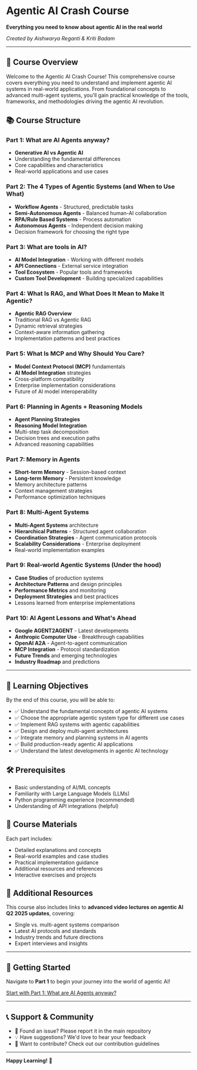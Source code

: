 # Agentic AI Crash Course

**Everything you need to know about agentic AI in the real world**

*Created by Aishwarya Reganti & Kriti Badam*

---

## 🚀 Course Overview

Welcome to the Agentic AI Crash Course! This comprehensive course covers everything you need to understand and implement agentic AI systems in real-world applications. From foundational concepts to advanced multi-agent systems, you'll gain practical knowledge of the tools, frameworks, and methodologies driving the agentic AI revolution.

## 📚 Course Structure

### Part 1: What are AI Agents anyway?
- **Generative AI vs Agentic AI**
- Understanding the fundamental differences
- Core capabilities and characteristics
- Real-world applications and use cases

### Part 2: The 4 Types of Agentic Systems (and When to Use What)
- **Workflow Agents** - Structured, predictable tasks
- **Semi-Autonomous Agents** - Balanced human-AI collaboration  
- **RPA/Rule Based Systems** - Process automation
- **Autonomous Agents** - Independent decision making
- Decision framework for choosing the right type

### Part 3: What are tools in AI?
- **AI Model Integration** - Working with different models
- **API Connections** - External service integration
- **Tool Ecosystem** - Popular tools and frameworks
- **Custom Tool Development** - Building specialized capabilities

### Part 4: What Is RAG, and What Does It Mean to Make It Agentic?
- **Agentic RAG Overview**
- Traditional RAG vs Agentic RAG
- Dynamic retrieval strategies
- Context-aware information gathering
- Implementation patterns and best practices

### Part 5: What Is MCP and Why Should You Care?
- **Model Context Protocol (MCP)** fundamentals
- **AI Model Integration** strategies
- Cross-platform compatibility
- Enterprise implementation considerations
- Future of AI model interoperability

### Part 6: Planning in Agents + Reasoning Models
- **Agent Planning Strategies**
- **Reasoning Model Integration**
- Multi-step task decomposition
- Decision trees and execution paths
- Advanced reasoning capabilities

### Part 7: Memory in Agents
- **Short-term Memory** - Session-based context
- **Long-term Memory** - Persistent knowledge
- Memory architecture patterns
- Context management strategies
- Performance optimization techniques

### Part 8: Multi-Agent Systems
- **Multi-Agent Systems** architecture
- **Hierarchical Patterns** - Structured agent collaboration
- **Coordination Strategies** - Agent communication protocols
- **Scalability Considerations** - Enterprise deployment
- Real-world implementation examples

### Part 9: Real-world Agentic Systems (Under the hood)
- **Case Studies** of production systems
- **Architecture Patterns** and design principles
- **Performance Metrics** and monitoring
- **Deployment Strategies** and best practices
- Lessons learned from enterprise implementations

### Part 10: AI Agent Lessons and What's Ahead
- **Google AGENT2AGENT** - Latest developments
- **Anthropic Computer Use** - Breakthrough capabilities
- **OpenAI A2A** - Agent-to-agent communication
- **MCP Integration** - Protocol standardization
- **Future Trends** and emerging technologies
- **Industry Roadmap** and predictions

---

## 🎯 Learning Objectives

By the end of this course, you will be able to:

- ✅ Understand the fundamental concepts of agentic AI systems
- ✅ Choose the appropriate agentic system type for different use cases
- ✅ Implement RAG systems with agentic capabilities
- ✅ Design and deploy multi-agent architectures
- ✅ Integrate memory and planning systems in AI agents
- ✅ Build production-ready agentic AI applications
- ✅ Understand the latest developments in agentic AI technology

## 🛠️ Prerequisites

- Basic understanding of AI/ML concepts
- Familiarity with Large Language Models (LLMs)
- Python programming experience (recommended)
- Understanding of API integrations (helpful)

## 📖 Course Materials

Each part includes:
- Detailed explanations and concepts
- Real-world examples and case studies
- Practical implementation guidance
- Additional resources and references
- Interactive exercises and projects

## 🔗 Additional Resources

This course also includes links to **advanced video lectures on agentic AI Q2 2025 updates**, covering:
- Single vs. multi-agent systems comparison
- Latest AI protocols and standards
- Industry trends and future directions
- Expert interviews and insights

---

## 🚀 Getting Started

Navigate to **Part 1** to begin your journey into the world of agentic AI!

[Start with Part 1: What are AI Agents anyway?](./part1.md)

---

## 📞 Support & Community

- 🐛 Found an issue? Please report it in the main repository
- 💡 Have suggestions? We'd love to hear your feedback
- 🤝 Want to contribute? Check out our contribution guidelines

---

**Happy Learning!** 🎉
